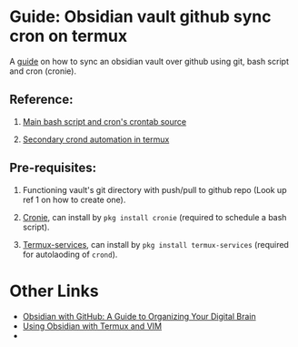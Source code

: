 # Guide: Obsidian vault github sync cron on termux

A [guide](https://www.reddit.com/r/ObsidianMD/comments/qep4gn/guide_obsidian_vault_github_sync_cron_on_termux/) on how to sync an obsidian vault over github using git, bash script and cron (cronie).

## Reference:

1. [Main bash script and cron's crontab source](https://forum.obsidian.md/t/obsidian-github-integration-for-sync-and-version-control/6369)
    
2. [Secondary crond automation in termux](https://www.reddit.com/r/termux/comments/i27szk/how_do_i_crontab_on_termux/g02pghj?utm_medium=android_app&utm_source=share&context=3)
    

## Pre-requisites:

1. Functioning vault's git directory with push/pull to github repo (Look up ref 1 on how to create one).
    
2. [Cronie](https://github.com/cronie-crond/cronie), can install by `pkg install cronie` (required to schedule a bash script).
    
3. [Termux-services](https://wiki.termux.com/wiki/Termux-services), can install by `pkg install termux-services` (required for autolaoding of `crond`).

# Other Links
- [Obsidian with GitHub: A Guide to Organizing Your Digital Brain](https://medium.com/@yanfernandes404/unleash-the-power-of-obsidian-with-github-a-guide-to-organizing-your-digital-brain-4e516a2a62c)
- [Using Obsidian with Termux and VIM](https://www.thegadhian.com/posts/using-obsidian-with-termux-and-vim/)
- 
